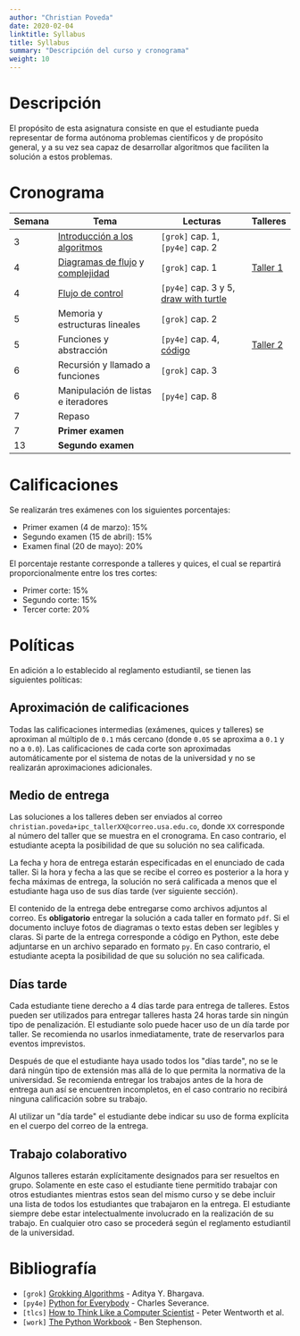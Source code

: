```yaml
---
author: "Christian Poveda"
date: 2020-02-04
linktitle: Syllabus
title: Syllabus
summary: "Descripción del curso y cronograma"
weight: 10
---
```


# Descripción

El propósito de esta asignatura consiste en que el estudiante pueda representar
de forma autónoma problemas científicos y de propósito general, y a su vez sea
capaz de desarrollar algoritmos que faciliten la solución a estos problemas.


# Cronograma

Semana  | Tema                                       | Lecturas                         | Talleres                    |
------- |------------------------------------------- | -------------------------------- | --------------------------- |
3       | [Introducción a los algoritmos][1]         | `[grok]` cap. 1, `[py4e]` cap. 2 |                             |
4       | [Diagramas de flujo][2] y [complejidad][3] | `[grok]` cap. 1                  | [Taller 1](../hw/taller01/) |
4       | [Flujo de control][4]                      | `[py4e]` cap. 3 y 5, [draw with turtle](https://opentechschool.github.io/python-beginners/en/simple_drawing.html) |                             |
5       | Memoria y estructuras lineales             | `[grok]` cap. 2                  |                             |
5       | Funciones y abstracción                    | `[py4e]` cap. 4, [código](https://github.com/christianpoveda/ipc/tree/master/code/grid) | [Taller 2](../hw/taller02/)                             |
6       | Recursión y llamado a funciones            | `[grok]` cap. 3                  |                             |
6       | Manipulación de listas e iteradores        | `[py4e]` cap. 8                  |                             |
7       | Repaso                                     |                                  |                             |
7       | __Primer examen__                          |                                  |                             |
13      | __Segundo examen__                         |                                  |                             |

[1]: ../slides/primeros_pasos.pdf
[2]: ../slides/diagramas_de_flujo.pdf
[3]: ../slides/complejidad.pdf
[4]: ../slides/flujo_de_control.pdf

# Calificaciones

Se realizarán tres exámenes con los siguientes porcentajes:

- Primer examen (4 de marzo): 15%
- Segundo examen (15 de abril): 15%
- Examen final (20 de mayo): 20%

El porcentaje restante corresponde a talleres y quices, el cual se repartirá
proporcionalmente entre los tres cortes:

- Primer corte: 15%
- Segundo corte: 15%
- Tercer corte: 20%

# Políticas

En adición a lo establecido al reglamento estudiantil, se tienen las siguientes
políticas:

## Aproximación de calificaciones

Todas las calificaciones intermedias (exámenes, quices y talleres) se
aproximan al múltiplo de `0.1` más cercano (donde `0.05` se aproxima a `0.1` y
no a `0.0`). Las calificaciones de cada corte son aproximadas automáticamente
por el sistema de notas de la universidad y no
se realizarán aproximaciones adicionales.

## Medio de entrega

Las soluciones a los talleres deben ser enviados al correo
`christian.poveda+ipc_tallerXX@correo.usa.edu.co`, donde `XX` corresponde al número
del taller que se muestra en el cronograma. En caso contrario, el estudiante
acepta la posibilidad de que su solución no sea calificada.

La fecha y hora de entrega estarán especificadas en el enunciado de cada
taller. Si la hora y fecha a las que se recibe el correo es posterior a la hora
y fecha máximas de entrega, la solución no será calificada a menos que el
estudiante haga uso de sus días tarde (ver siguiente sección).

El contenido de la entrega debe entregarse como archivos adjuntos al correo. Es
__obligatorio__ entregar la solución a cada taller en formato `pdf`. Si el
documento incluye fotos de diagramas o texto estas deben ser legibles y claras.
Si parte de la entrega corresponde a código en Python, este debe adjuntarse en
un archivo separado en formato `py`. En caso contrario, el estudiante acepta la
posibilidad de que su solución no sea calificada.

## Días tarde

Cada estudiante tiene derecho a 4 días tarde para entrega de talleres. Estos
pueden ser utilizados para entregar talleres hasta 24 horas tarde sin ningún tipo
de penalización. El estudiante solo puede hacer uso de un día tarde por taller.
Se recomienda no usarlos inmediatamente, trate de reservarlos para eventos
imprevistos.

Después de que el estudiante haya usado todos los "días tarde", no se le dará
ningún tipo de extensión mas allá de lo que permita la normativa de la
universidad. Se recomienda entregar los trabajos antes de la hora de entrega
aun así se encuentren incompletos, en el caso contrario no recibirá ninguna
calificación sobre su trabajo.

Al utilizar un "día tarde" el estudiante debe indicar su uso de forma
explícita en el cuerpo del correo de la entrega.

## Trabajo colaborativo

Algunos talleres estarán explícitamente designados para ser resueltos en grupo.
Solamente en este caso el estudiante tiene permitido trabajar con otros
estudiantes mientras estos sean del mismo curso y se debe incluir una lista de
todos los estudiantes que trabajaron en la entrega. El estudiante siempre debe
estar intelectualmente involucrado en la realización de su trabajo. En
cualquier otro caso se procederá según el reglamento estudiantil de la
universidad.

# Bibliografía

- `[grok]` [Grokking Algorithms](https://www.manning.com/books/grokking-algorithms) - Aditya Y. Bhargava.
- `[py4e]` [Python for Everybody](https://books.trinket.io/pfe/) - Charles Severance.
- `[tlcs]` [How to Think Like a Computer Scientist](http://openbookproject.net/thinkcs/python/english3e/) - Peter Wentworth et al.
- `[work]` [The Python Workbook](https://www.springer.com/gp/book/9783319385617) - Ben Stephenson.
